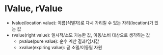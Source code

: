 # lValue, rValue
- lvalue(location value): 이름(식별자)로 다시 가리킬 수 있는 자리(location)가 있는 값
- rvalue(right value): 일시적/소모 가능한 값, 이동/소비 대상으로 생각하는 값
    - pvalue(pure value): 순수 계산 결과/임시값
    - xvalue(expiring value): 곧 소멸/이동될 자원
